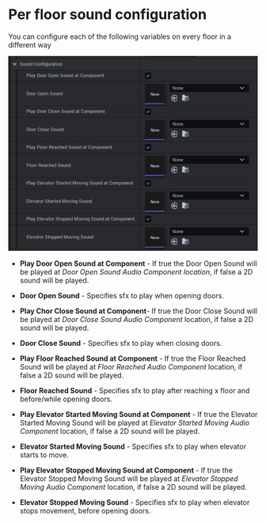 # Per floor sound configuration

You can configure each of the following variables on every floor in a different  way

![List](/img/UnrealEditor_3nLDoLnBU0.png)

- **Play Door Open Sound at Component** - If true the Door Open Sound will be played at *Door Open Sound Audio Component location*, if false a 2D sound will be played.

- **Door Open Sound** - Specifies sfx to play when opening doors.

- **Play Chor Close Sound at Component**- If true the Door Close Sound will be played at *Door Close Sound Audio Component* location, if false a 2D sound will be played.

- **Door Close Sound** - Specifies sfx to play when closing doors.

- **Play Floor Reached Sound at Component** - If true the Floor Reached Sound will be played at *Floor Reached Audio Component* location, if false a 2D sound will be played.

- **Floor Reached Sound** - Specifies sfx to play after reaching x floor and before/while opening doors.

- **Play Elevator Started Moving Sound at Component** - If true the Elevator Started Moving Sound will be played at *Elevator Started Moving Audio Component* location, if false a 2D sound will be played.

- **Elevator Started Moving Sound** - Specifies sfx to play when elevator starts to move.

- **Play Elevator Stopped Moving Sound at Component** - If true the Elevator Stopped Moving Sound will be played at *Elevator Stopped Moving Audio Component* location, if false a 2D sound will be played.

- **Elevator Stopped Moving Sound** - Specifies sfx to play when elevator stops movement, before opening doors.